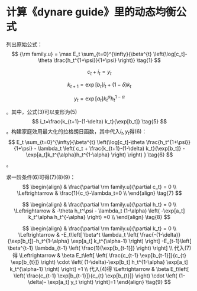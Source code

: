 # 计算《dynare guide》里的动态均衡公式



列出原始公式：
$$
{\rm family.u} = \max  E_t \sum_{t=0}^{\infty}{\beta^{t} \left(\log[c_t]-\theta \frac{h_t^{1+\psi}}{1+\psi} \right)}
\tag{1}
$$

$$
c_t+i_t=y_t \tag{2}
$$

$$
k_{t+1}=\exp[b_t] i_t + (1-\delta) k_t \tag{3}
$$

$$
y_t=\exp[a_t]k_t^{\alpha}h_t^{1-\alpha} \tag{4}
$$

。其中，公式(3)可以变形为(5)
$$
i_t=\frac{k_{t+1}-(1-\delta) k_t}{\exp[b_t]} \tag{5}
$$
。构建家庭效用最大化的拉格朗日函数，其中代入$i_t,y_t$得(6)：
$$
E_t \sum_{t=0}^{\infty}{\beta^{t} \left(\log[c_t]-\theta \frac{h_t^{1+\psi}}{1+\psi} - 
\lambda_t \left( c_t + \frac{k_{t+1}-(1-\delta) k_t}{\exp[b_t]} - \exp[a_t]k_t^{\alpha}h_t^{1-\alpha}
\right) \right)
}
\tag{6}
$$
。

求一阶条件(6)可得(7)(8)(9)：
$$
\begin{align}
& \frac{\partial \rm family.u}{\partial c_t} = 0 \\
\Leftrightarrow & \frac{1}{c_t}-\lambda_t=0 \\
\end{align}
\tag{7}
$$

$$
\begin{align}
& \frac{\partial \rm family.u}{\partial h_t} = 0 \\
\Leftrightarrow & -\theta h_t^\psi - \lambda_t (1-\alpha) \left( -\exp[a_t] k_t^\alpha h_t^{-\alpha} \right) =0 \\
\end{align}
\tag{8}
$$

$$
\begin{align}
& \frac{\partial \rm family.u}{\partial k_t} = 0 \\
\Leftrightarrow & -E_t\left[
\beta^t \lambda_t \left(
\frac{-(1-\delta)}{\exp[b_t]}-h_t^{1-\alpha} \exp[a_t] k_t^{\alpha-1}
\right)
\right] 
-E_{t-1}\left[
\beta^{t-1} \lambda_{t-1} \left(
\frac{1}{\exp[b_{t-1}]}
\right)
\right] \\
代入(7)得 \Leftrightarrow & \beta E_t\left[
\left(
\frac{c_{t-1} \exp[b_{t-1}]}{c_{t} \exp[b_{t}]}
\right)
\cdot
\left(
(1-\delta)-\exp[b_t] h_t^{1-\alpha} \exp[a_t] k_t^{\alpha-1}
\right)
\right]
=1 \\
代入(4)得 \Leftrightarrow & \beta E_t\left[
\left(
\frac{c_{t-1} \exp[b_{t-1}]}{c_{t} \exp[b_{t}]}
\right)
\cdot
\left(
(1-\delta)- \exp[a_t] y_t
\right)
\right]=1
\end{align}
\tag{9}
$$





